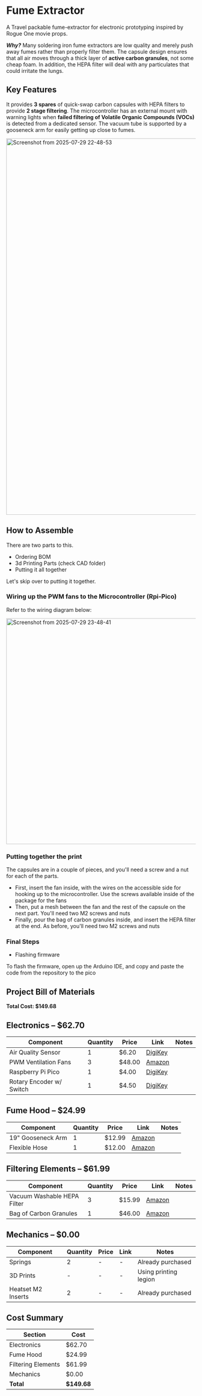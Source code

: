 # Fume Extractor

A Travel packable fume-extractor for electronic prototyping inspired by Rogue One movie props. 

***Why?*** Many soldering iron fume extractors are low quality and merely push away fumes rather than properly filter them. The capsule design ensures that all air moves through a thick layer of **active carbon granules**, not some cheap foam. In addition, the HEPA filter will deal with any particulates that could irritate the lungs.

## Key Features

It provides **3 spares** of quick-swap carbon capsules with HEPA filters to provide **2 stage filtering**. The microcontroller has an external mount with warning lights when **failed filtering of Volatile Organic Compounds (VOCs)** is detected from a dedicated sensor. The vacuum tube is supported by a gooseneck arm for easily getting up close to fumes.

<img height="1000" alt="Screenshot from 2025-07-29 22-48-53" src="https://github.com/user-attachments/assets/64495ecd-f5c4-4586-b3c1-f700c61e5fe8" />

## How to Assemble

There are two parts to this.
* Ordering BOM
* 3d Printing Parts (check CAD folder)
* Putting it all together

Let's skip over to putting it together.

### Wiring up the PWM fans to the Microcontroller (Rpi-Pico)

Refer to the wiring diagram below:

<img height="600" alt="Screenshot from 2025-07-29 23-48-41" src="https://github.com/user-attachments/assets/7da769f8-28db-4bcb-9665-79e158f3429a" />

### Putting together the print

The capsules are in a couple of pieces, and you'll need a screw and a nut for each of the parts.

* First, insert the fan inside, with the wires on the accessible side for hooking up to the microcontroller. Use the screws available inside of the package for the fans
* Then, put a mesh between the fan and the rest of the capsule on the next part. You'll need two M2 screws and nuts
* Finally, pour the bag of carbon granules inside, and insert the HEPA filter at the end. As before, you'll need two M2 screws and nuts

### Final Steps

* Flashing firmware

To flash the firmware, open up the Arduino IDE, and copy and paste the code from the repository to the pico

## Project Bill of Materials

**Total Cost: $149.68**

## Electronics – $62.70

| Component                 | Quantity | Price | Link                                                                                                              | Notes |
| ------------------------ | -------- | ----- | ----------------------------------------------------------------------------------------------------------------- | ----- |
| Air Quality Sensor        | 1        | $6.20 | [DigiKey](https://www.digikey.com/en/products/detail/sensirion-ag/SGP40-D-R4/12820418)                            |       |
| PWM Ventilation Fans      | 3        | $48.00| [Amazon](https://www.amazon.com/Noctua-NF-A4x10-5V-PWM-Premium/dp/B07DXS86G7)                                     |       |
| Raspberry Pi Pico         | 1        | $4.00 | [DigiKey](https://www.digikey.com/en/products/detail/raspberry-pi/SC0915/13684020)                                |       |
| Rotary Encoder w/ Switch  | 1        | $4.50 | [DigiKey](https://www.digikey.com/en/products/detail/alps-alpine/EC11E09244BS/21721622)                           |       |

## Fume Hood – $24.99

| Component          | Quantity | Price  | Link                                                                                                                 | Notes |
| ------------------ | -------- | ------ | -------------------------------------------------------------------------------------------------------------------- | ----- |
| 19" Gooseneck Arm   | 1        | $12.99 | [Amazon](https://www.amazon.com/Gator-Frameworks-Gooseneck-Microphones-GFW-MIC-GN19/dp/B01CUR5DU2)                  |       |
| Flexible Hose       | 1        | $12.00 | [Amazon](https://www.amazon.com/Flexible-Central-Vacuum-Installation-Hose/dp/B0CLH8M5JQ?source=ps-sl-shoppingads...) |       |

## Filtering Elements – $61.99

| Component                   | Quantity | Price  | Link                                                                                                               | Notes |
| --------------------------- | -------- | ------ | ------------------------------------------------------------------------------------------------------------------ | ----- |
| Vacuum Washable HEPA Filter | 3        | $15.99 | [Amazon](https://www.amazon.com/SunSare-CPA1725-RYH-Vacuum-Filter-3PCS/dp/B0DQ8STYNL)                              |       |
| Bag of Carbon Granules      | 1        | $46.00 | [Amazon](https://www.amazon.com/AC-Infinity-Australian-Replacement-Hydroponics/dp/B0CFCKFPHR?th=1)                |       |

## Mechanics – $0.00

| Component    | Quantity | Price | Link | Notes                  |
| ------------| -------- | ----- | ---- | ---------------------- |
| Springs      | 2        | -     | -    | Already purchased      |
| 3D Prints    | -        | -     | -    | Using printing legion  |
| Heatset M2 Inserts | 2  | -     | -    | Already purchased      |

## Cost Summary

| Section             | Cost     |
| ------------------- | -------- |
| Electronics         | $62.70   |
| Fume Hood           | $24.99   |
| Filtering Elements  | $61.99   |
| Mechanics           | $0.00    |
| **Total**           | **$149.68** |

